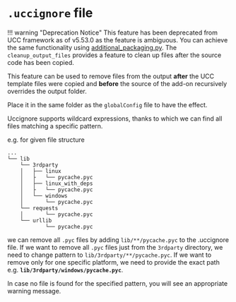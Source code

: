 # `.uccignore` file

!!! warning "Deprecation Notice"
    This feature has been deprecated from UCC framework as of v5.53.0 as the feature is ambiguous. You can achieve the same functionality using [additional_packaging.py](./additional_packaging.md). The `cleanup_output_files` provides a feature to clean up files after the source code has been copied.

This feature can be used to remove files from the output **after** the UCC template files were copied and **before** the source of the
add-on recursively overrides the output folder.

Place it in the same folder as the `globalConfig` file to have the effect.

Uccignore supports wildcard expressions, thanks to which we can find all files matching a specific pattern.

e.g. for given file structure

```
...
└── lib
    └── 3rdparty
    │   ├── linux
    │   ├   └── pycache.pyc
    │   ├── linux_with_deps
    │   ├   └── pycache.pyc
    │   └── windows
    │       └── pycache.pyc
    └── requests
    │       └── pycache.pyc
    └── urllib
            └── pycache.pyc
```  

we can remove all `.pyc` files by adding `lib/**/pycache.pyc` to the .uccignore file.
If we want to remove all `.pyc` files just from the `3rdparty` directory, we need to change pattern to `lib/3rdparty/**/pycache.pyc`.
If we want to remove only for one specific platform, we need to provide the exact path e.g. **`lib/3rdparty/windows/pycache.pyc`**.

In case no file is found for the specified pattern, you will see an appropriate warning message.
